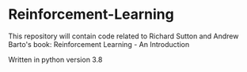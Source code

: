 # Reinforcement-Learning

This repository will contain code related to Richard Sutton and Andrew Barto's book: Reinforcement Learning - An Introduction

Written in python version 3.8
